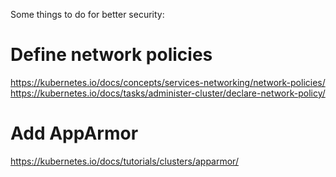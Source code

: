 Some things to do for better security:

# Define network policies

https://kubernetes.io/docs/concepts/services-networking/network-policies/
https://kubernetes.io/docs/tasks/administer-cluster/declare-network-policy/

# Add AppArmor

https://kubernetes.io/docs/tutorials/clusters/apparmor/

